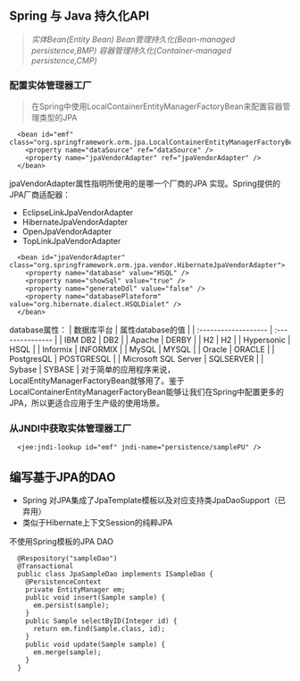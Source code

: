 ## Spring 与 Java 持久化API
> _实体Bean(Entity Bean)_ _Bean管理持久化(Bean-managed persistence,BMP)_ _容器管理持久化(Container-managed persistence,CMP)_

### 配置实体管理器工厂
> 在Spring中使用LocalContainerEntityManagerFactoryBean来配置容器管理类型的JPA
```
  <bean id="emf" class="org.springframework.orm.jpa.LocalContainerEntityManagerFactoryBean">
    <property name="dataSource" ref="dataSource" />
    <property name="jpaVendorAdapter" ref="jpaVendorAdapter" />
  </bean>
```
jpaVendorAdapter属性指明所使用的是哪一个厂商的JPA 实现。Spring提供的JPA厂商适配器：

  * EclipseLinkJpaVendorAdapter
  * HibernateJpaVendorAdapter
  * OpenJpaVendorAdapter
  * TopLinkJpaVendorAdapter

```
  <bean id="jpaVendorAdapter" class="org.springframework.orm.jpa.vendor.HibernateJpaVendorAdapter">
    <property name="database" value="HSQL" />
    <property name="showSql" value="true" />
    <property name="generateDdl" value="false" />
    <property name="databasePlateform" value="org.hibernate.dialect.HSQLDialet" />
  </bean>
```
database属性：
| 数据库平台            | 属性database的值  |
| :------------------- | :--------------- |
| IBM DB2              | DB2              |
| Apache               | DERBY            |
| H2                   | H2               |
| Hypersonic           | HSQL             |
| Informix             | INFORMIX         |
| MySQL                | MYSQL            |
| Oracle               | ORACLE           |
| PostgresQL           | POSTGRESQL       |
| Microsoft SQL Server | SQLSERVER        |
| Sybase               | SYBASE           |
对于简单的应用程序来说，LocalEntityManagerFactoryBean就够用了。鉴于LocalContainerEntityManagerFactoryBean能够让我们在Spring中配置更多的JPA，所以更适合应用于生产级的使用场景。

### 从JNDI中获取实体管理器工厂
```
  <jee:jndi-lookup id="emf" jndi-name="persistence/samplePU" />
```

## 编写基于JPA的DAO
  * Spring 对JPA集成了JpaTemplate模板以及对应支持类JpaDaoSupport（已弃用）
  * 类似于Hibernate上下文Session的纯粹JPA

不使用Spring模板的JPA DAO
```
  @Respository("sampleDao")
  @Transactional
  public class JpaSampleDao implements ISampleDao {
    @PersistenceContext
    private EntityManager em;
    public void insert(Sample sample) {
      em.persist(sample);
    }
    public Sample selectByID(Integer id) {
      return em.find(Sample.class, id);
    }
    public void update(Sample sample) {
      em.merge(sample);
    }
  }
```
